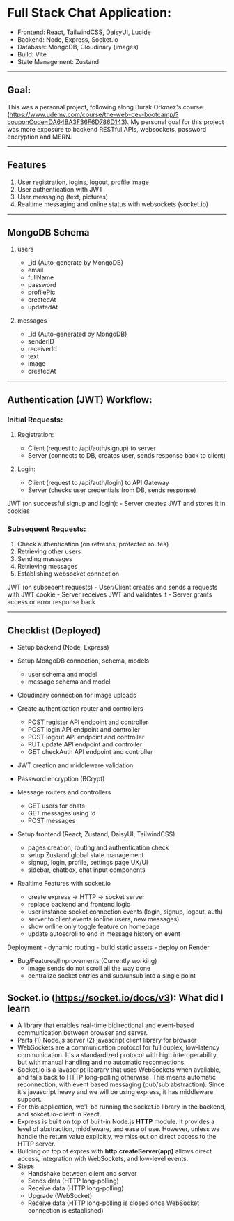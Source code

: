 # Full Stack Chat Application:
- Frontend: React, TailwindCSS, DaisyUI, Lucide
- Backend: Node, Express, Socket.io
- Database: MongoDB, Cloudinary (images)
- Build: Vite
- State Management: Zustand
---
## Goal:

This was a personal project, following along Burak Orkmez's course (https://www.udemy.com/course/the-web-dev-bootcamp/?couponCode=DA64BA3F36F6D786D143).
My personal goal for this project was more exposure to backend RESTful APIs, websockets, password encryption and MERN.

---
## Features

1. User registration, logins, logout, profile image
2. User authentication with JWT
3. User messaging (text, pictures) 
4. Realtime messaging and online status with websockets (socket.io)

---
## MongoDB Schema

1. users
    - _id (Auto-generate by MongoDB)
    - email
    - fullName
    - password
    - profilePic
    - createdAt
    - updatedAt

2. messages
    - _id (Auto-generated by MongoDB)
    - senderID
    - receiverId
    - text
    - image
    - createdAt
---
## Authentication (JWT) Workflow:

### Initial Requests: 
1. Registration: 
    - Client (request to /api/auth/signup) to server
    - Server (connects to DB, creates user, sends response back to client)

2. Login:
    - Client (request to /api/auth/login) to API Gateway
    - Server (checks user credentials from DB, sends response)
    
JWT (on successful signup and login):
    - Server creates JWT and stores it in cookies

### Subsequent Requests:

1. Check authentication (on refreshs, protected routes)
2. Retrieving other users
2. Sending messages
3. Retrieving messages 
4. Establishing websocket connection

JWT (on subseqent requests)
    - User/Client creates and sends a requests with JWT cookie
    - Server receives JWT and validates it
    - Server grants access or error response back

---
## Checklist (Deployed)
- Setup backend (Node, Express)
- Setup MongoDB connection, schema, models
    - user schema and model
    - message schema and model

- Cloudinary connection for image uploads

- Create authentication router and controllers
    - POST register API endpoint and controller
    - POST login API endpoint and controller
    - POST logout API endpoint and controller
    - PUT update API endpoint and controller
    - GET checkAuth API endpoint and controller

- JWT creation and middleware validation 

- Password encryption (BCrypt)

- Message routers and controllers 
    - GET users for chats 
    - GET messages using Id 
    - POST messages

- Setup frontend (React, Zustand, DaisyUI, TailwindCSS)
    - pages creation, routing and authentication check 
    - setup Zustand global state management
    - signup, login, profile, settings page UX/UI
    - sidebar, chatbox, chat input components

- Realtime Features with socket.io 
    - create express -> HTTP -> socket server
    - replace backend and frontend logic
    - user instance socket connection events (login, signup, logout, auth)
    - server to client events (online users, new messages)
    - show online only toggle feature on homepage
    - update autoscroll to end in message history on event

Deployment 
    - dynamic routing
    - build static assets
    - deploy on Render

- Bug/Features/Improvements (Currently working)
    - image sends do not scroll all the way done
    - centralize socket entries and sub/unsub into a single point


## Socket.io (https://socket.io/docs/v3): What did I learn
- A library that enables real-time bidirectional and event-based communication between browser and server. 
- Parts (1) Node.js server (2) javascript client library for browser
- WebSockets are a communication protocol for full duplex, low-latency communication. It's a standardized protocol with high interoperability, but with manual handling and no automatic reconnections. 
- Socket.io is a javascript libarary that uses WebSockets when available, and falls back to HTTP long-polling otherwise. This means automatic reconnection, with event based messaging (pub/sub abstraction). Since it's javascript heavy and we will be using express, it has middleware support.  
- For this application, we'll be running the socket.io library in the backend, and sokcet.io-client in React.
- Express is built on top of built-in Node.js **HTTP** module. It provides a level of abstraction, middleware, and ease of use. However, unless we handle the return value explicitly, we miss out on direct access to the HTTP server. 
- Building on top of expres with **http.createServer(app)** allows direct access, integration with WebSockets, and low-level events. 
- Steps
    - Handshake between client and server
    - Sends data (HTTP long-polling)
    - Receive data (HTTP long-polling)
    - Upgrade (WebSocket)
    - Receive data (HTTP long-polling is closed once WebSocket connection is established)
